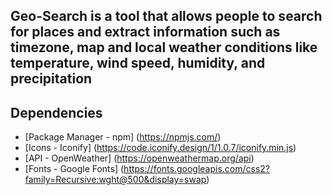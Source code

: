 ## <p>Geo-Search is a tool that allows people to search for places and extract information such as timezone, map and local weather conditions like temperature, wind speed, humidity, and precipitation<p>
## Dependencies
* [Package Manager - npm] (https://npmjs.com/)
* [Icons - Iconify] (https://code.iconify.design/1/1.0.7/iconify.min.js)
* [API - OpenWeather] (https://openweathermap.org/api)
* [Fonts - Google Fonts] (https://fonts.googleapis.com/css2?family=Recursive:wght@500&display=swap)
